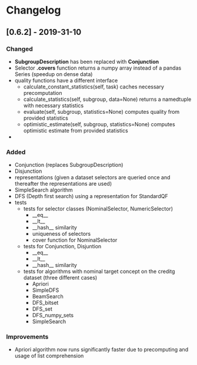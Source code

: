 # Changelog
## [0.6.2] - 2019-31-10
### Changed
- **SubgroupDescription** has been replaced with **Conjunction**
- Selector __.covers__ function returns a numpy array instead of a pandas Series (speedup on dense data)
- quality functions have a different interface
  - calculate_constant_statistics(self, task) caches necessary precomputation
  - calculate_statistics(self, subgroup, data=None) returns a namedtuple with necessary statistics
  - evaluate(self, subgroup, statistics=None) computes quality from provided statistics
  - optimistic_estimate(self, subgroup, statistics=None) computes optimistic estimate from provided statistics
- 

### Added
- Conjunction (replaces SubgroupDescription)
- Disjunction
- representations (given a dataset selectors are queried once and thereafter the representations are used)
- SimpleSearch algorithm
- DFS (Depth first search) using a representation for StandardQF
- tests
  - tests for selector classes (NominalSelector, NumericSelector)
    - \_\_eq\_\_
    - \_\_lt\_\_
    - \_\_hash\_\_ similarity
    - uniqueness of selectors
    - cover function for NominalSelector
  - tests for Conjunction, Disjuntion
    - \_\_eq\_\_
    - \_\_lt\_\_
    - \_\_hash\_\_ similarity
  - tests for algorithms with nominal target concept on the creditg dataset (three different cases)
    - Apriori
    - SimpleDFS
    - BeamSearch
    - DFS_bitset
    - DFS_set
    - DFS_numpy_sets
    - SimpleSearch

### Improvements
- Apriori algorithm now runs significantly faster due to precomputing and usage of list comprehension
